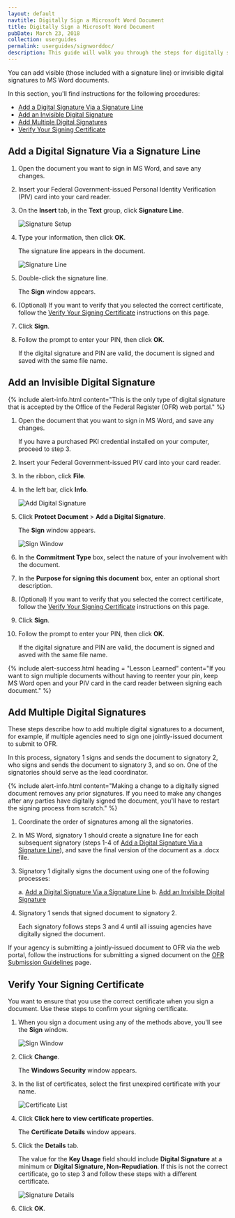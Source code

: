 ```yaml
---
layout: default
navtitle: Digitally Sign a Microsoft Word Document
title: Digitally Sign a Microsoft Word Document
pubDate: March 23, 2018
collection: userguides
permalink: userguides/signworddoc/
description: This guide will walk you through the steps for digitally signing a Microsoft Word document with your PIV credential or similar digital certificate.
---
```


You can add visible (those included with a signature line) or invisible digital signatures to MS Word documents.

In this section, you'll find instructions for the following procedures:

- [Add a Digital Signature Via a Signature Line](#add-a-digital-signature-via-a-signature-line)
- [Add an Invisible Digital Signature](#add-an-invisible-digital-signature)
- [Add Multiple Digital Signatures](#add-multiple-digital-signatures)
- [Verify Your Signing Certificate](#verify-your-signing-certificate)

## Add a Digital Signature Via a Signature Line

1. Open the document you want to sign in MS Word, and save any changes.
2. Insert your Federal Government-issued Personal Identity Verification (PIV) card into your card reader.
3. On the **Insert** tab, in the **Text** group, click **Signature Line**.

    ![Signature Setup]({{site.baseurl}}/img/SignatureSetup.png)

4. Type your information, then click **OK**.

    The signature line appears in the document.
    
    ![Signature Line]({{site.baseurl}}/img/SignatureLine.png)

5. Double-click the signature line.

    The **Sign** window appears.
    
6. (Optional) If you want to verify that you selected the correct certificate, follow the [Verify Your Signing Certificate](#verify-your-signing-certificate) instructions on this page.
7. Click **Sign**.
8. Follow the prompt to enter your PIN, then click **OK**.

    If the digital signature and PIN are valid, the document is signed and saved with the same file name.

## Add an Invisible Digital Signature

{% include alert-info.html content="This is the only type of digital signature that is accepted by the Office of the Federal Register (OFR) web portal." %}

1. Open the document that you want to sign in MS Word, and save any changes.

    If you have a purchased PKI credential installed on your computer, proceed to step 3.

2. Insert your Federal Government-issued PIV card into your card reader.
3. In the ribbon, click **File**.
4. In the left bar, click **Info**.

    ![Add Digital Signature]({{site.baseurl}}/img/AddDigitalSignature.png)
    
5. Click **Protect Document** > **Add a Digital Signature**.

    The **Sign** window appears.
    
    ![Sign Window]({{site.baseurl}}/img/SignWindow.png)
    
6. In the **Commitment Type** box, select the nature of your involvement with the document.
7. In the **Purpose for signing this document** box, enter an optional short description.
8. (Optional) If you want to verify that you selected the correct certificate, follow the [Verify Your Signing Certificate](#verify-your-signing-certificate) instructions on this page.
9. Click **Sign**.
10. Follow the prompt to enter your PIN, then click **OK**.

    If the digital signature and PIN are valid, the document is signed and asved with the same file name.
    
{% include alert-success.html heading = "Lesson Learned" content="If you want to sign multiple documents without having to reenter your pin, keep MS Word open and your PIV card in the card reader between signing each document." %}

## Add Multiple Digital Signatures

These steps describe how to add multiple digital signatures to a document, for example, if multiple agencies need to sign one jointly-issued document to submit to OFR.

In this process, signatory 1 signs and sends the document to signatory 2, who signs and sends the document to signatory 3, and so on. One of the signatories should serve as the lead coordinator.

{% include alert-info.html content="Making a change to a digitally signed document removes any prior signatures. If you need to make any changes after any parties have digitally signed the document, you'll have to restart the signing process from scratch." %}
    
1. Coordinate the order of signatures among all the signatories.
2. In MS Word, signatory 1 should create a signature line for each subsequent signatory (steps 1-4 of [Add a Digital Signature Via a Signature Line](#add-a-digital-signature-via-a-signature-line)), and save the final version of the document as a .docx file.
3. Signatory 1 digitally signs the document using one of the following processes:

    a. [Add a Digital Signature Via a Signature Line](#add-a-digital-signature-via-a-signature-line)
    b. [Add an Invisible Digital Signature](#add-an-invisible-digital-signature)
    
4. Signatory 1 sends that signed document to signatory 2.

    Each signatory follows steps 3 and 4 until all issuing agencies have digitally signed the document.
    
If your agency is submitting a jointly-issued document to OFR via the web portal, follow the instructions for submitting a signed document on the [OFR Submission Guidelines]({{site.baseurl}}/userguides/signworddoc-ofr/) page.
    
## Verify Your Signing Certificate

You want to ensure that you use the correct certificate when you sign a document. Use these steps to confirm your signing certificate.

1. When you sign a document using any of the methods above, you'll see the **Sign** window.

    ![Sign Window]({{site.baseurl}}/img/SignWindow.png)
    
2. Click **Change**.

    The **Windows Security** window appears.
    
3. In the list of certificates, select the first unexpired certificate with your name.

    ![Certificate List]({{site.baseurl}}/img/CertificateList.png)
    
4. Click **Click here to view certificate properties**.

    The **Certificate Details** window appears.
    
5. Click the **Details** tab.

    The value for the **Key Usage** field should include **Digital Signature** at a minimum or **Digital Signature, Non-Repudiation**. If this is not the correct certificate, go to step 3 and follow these steps with a different certificate.
    
    ![Signature Details]({{site.baseurl}}/img/SignatureDetails.png)
    
6. Click **OK**.
